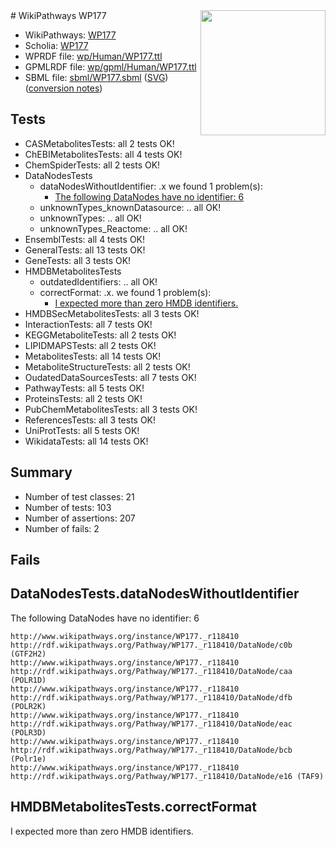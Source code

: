 <img style="float: right; width: 200px" src="../logo.png" />
# WikiPathways WP177

* WikiPathways: [WP177](https://identifiers.org/wikipathways:WP177)
* Scholia: [WP177](https://scholia.toolforge.org/wikipathways/WP177)
* WPRDF file: [wp/Human/WP177.ttl](../wp/Human/WP177.ttl)
* GPMLRDF file: [wp/gpml/Human/WP177.ttl](../wp/gpml/Human/WP177.ttl)
* SBML file: [sbml/WP177.sbml](../sbml/WP177.sbml) ([SVG](../sbml/WP177.svg)) ([conversion notes](../sbml/WP177.txt))

## Tests
* CASMetabolitesTests: all 2 tests OK!
* ChEBIMetabolitesTests: all 4 tests OK!
* ChemSpiderTests: all 2 tests OK!
* DataNodesTests
    * dataNodesWithoutIdentifier: .x we found 1 problem(s):
        * [The following DataNodes have no identifier: 6](#d2d32fa5)
    * unknownTypes_knownDatasource: .. all OK!
    * unknownTypes: .. all OK!
    * unknownTypes_Reactome: .. all OK!
* EnsemblTests: all 4 tests OK!
* GeneralTests: all 13 tests OK!
* GeneTests: all 3 tests OK!
* HMDBMetabolitesTests
    * outdatedIdentifiers: .. all OK!
    * correctFormat: .x. we found 1 problem(s):
        * [I expected more than zero HMDB identifiers.](#ad154c1e)
* HMDBSecMetabolitesTests: all 3 tests OK!
* InteractionTests: all 7 tests OK!
* KEGGMetaboliteTests: all 2 tests OK!
* LIPIDMAPSTests: all 2 tests OK!
* MetabolitesTests: all 14 tests OK!
* MetaboliteStructureTests: all 2 tests OK!
* OudatedDataSourcesTests: all 7 tests OK!
* PathwayTests: all 5 tests OK!
* ProteinsTests: all 2 tests OK!
* PubChemMetabolitesTests: all 3 tests OK!
* ReferencesTests: all 3 tests OK!
* UniProtTests: all 5 tests OK!
* WikidataTests: all 14 tests OK!


## Summary

* Number of test classes: 21
* Number of tests: 103
* Number of assertions: 207
* Number of fails: 2

## Fails

<a name="d2d32fa5" />

## DataNodesTests.dataNodesWithoutIdentifier

The following DataNodes have no identifier: 6
```
http://www.wikipathways.org/instance/WP177._r118410 http://rdf.wikipathways.org/Pathway/WP177._r118410/DataNode/c0b (GTF2H2)
http://www.wikipathways.org/instance/WP177._r118410 http://rdf.wikipathways.org/Pathway/WP177._r118410/DataNode/caa (POLR1D)
http://www.wikipathways.org/instance/WP177._r118410 http://rdf.wikipathways.org/Pathway/WP177._r118410/DataNode/dfb (POLR2K)
http://www.wikipathways.org/instance/WP177._r118410 http://rdf.wikipathways.org/Pathway/WP177._r118410/DataNode/eac (POLR3D)
http://www.wikipathways.org/instance/WP177._r118410 http://rdf.wikipathways.org/Pathway/WP177._r118410/DataNode/bcb (Polr1e)
http://www.wikipathways.org/instance/WP177._r118410 http://rdf.wikipathways.org/Pathway/WP177._r118410/DataNode/e16 (TAF9)
```

<a name="ad154c1e" />

## HMDBMetabolitesTests.correctFormat

I expected more than zero HMDB identifiers.
